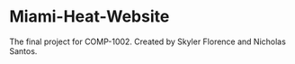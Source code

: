 # Miami-Heat-Website
The final project for COMP-1002. 
Created by Skyler Florence and Nicholas Santos.
